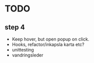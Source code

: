 # TODO

## step 4

- Keep hover, but open popup on click.
- Hooks, refactor/inkapsla karta etc?
- unittesting
- vandringsleder
